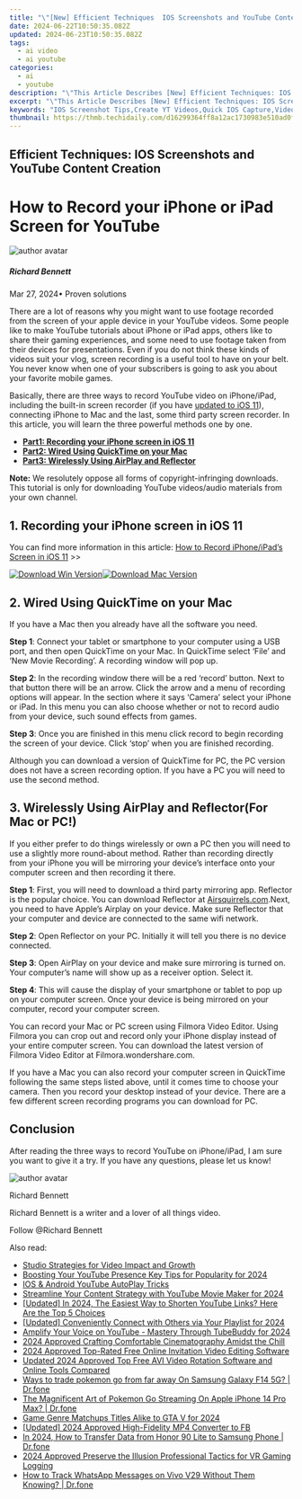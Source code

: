 ```yaml
---
title: "\"[New] Efficient Techniques  IOS Screenshots and YouTube Content Creation for 2024\""
date: 2024-06-22T10:50:35.082Z
updated: 2024-06-23T10:50:35.082Z
tags:
  - ai video
  - ai youtube
categories:
  - ai
  - youtube
description: "\"This Article Describes [New] Efficient Techniques: IOS Screenshots and YouTube Content Creation for 2024\""
excerpt: "\"This Article Describes [New] Efficient Techniques: IOS Screenshots and YouTube Content Creation for 2024\""
keywords: "IOS Screenshot Tips,Create YT Videos,Quick IOS Capture,Video Tech Guide,Screen Shot Tricks,YouTube Content Strategy,Efficient Tech Creation"
thumbnail: https://thmb.techidaily.com/d16299364ff8a12ac1730983e510ad0f5d027390038abb94b7b607447c1cc871.jpg
---
```


## Efficient Techniques: IOS Screenshots and YouTube Content Creation

# How to Record your iPhone or iPad Screen for YouTube

![author avatar](https://images.wondershare.com/filmora/article-images/richard-bennett.jpg)

##### Richard Bennett

 Mar 27, 2024• Proven solutions

There are a lot of reasons why you might want to use footage recorded from the screen of your apple device in your YouTube videos. Some people like to make YouTube tutorials about iPhone or iPad apps, others like to share their gaming experiences, and some need to use footage taken from their devices for presentations. Even if you do not think these kinds of videos suit your vlog, screen recording is a useful tool to have on your belt. You never know when one of your subscribers is going to ask you about your favorite mobile games.

Basically, there are three ways to record YouTube video on iPhone/iPad, including the built-in screen recorder (if you have [updated to iOS 11](https://support.apple.com/ios/update)), connecting iPhone to Mac and the last, some third party screen recorder. In this article, you will learn the three powerful methods one by one.

* [**Part1: Recording your iPhone screen in iOS 11**](#part1)
* [**Part2: Wired Using QuickTime on your Mac**](#part2)
* [**Part3: Wirelessly Using AirPlay and Reflector**](#part3)

**Note:** We resolutely oppose all forms of copyright-infringing downloads. This tutorial is only for downloading YouTube videos/audio materials from your own channel.

## 1\. Recording your iPhone screen in iOS 11

You can find more information in this article: [How to Record iPhone/iPad’s Screen in iOS 11](https://tools.techidaily.com/wondershare/filmora/download/) \>>

[![Download Win Version](https://images.wondershare.com/filmora/guide/download-btn-win.jpg)](https://tools.techidaily.com/wondershare/filmora/download/)[![Download Mac Version](https://images.wondershare.com/filmora/guide/download-btn-mac.jpg)](https://tools.techidaily.com/wondershare/filmora/download/)

## 2\. Wired Using QuickTime on your Mac

If you have a Mac then you already have all the software you need.

**Step 1**: Connect your tablet or smartphone to your computer using a USB port, and then open QuickTime on your Mac. In QuickTime select ‘File’ and ‘New Movie Recording’. A recording window will pop up.

**Step 2**: In the recording window there will be a red ‘record’ button. Next to that button there will be an arrow. Click the arrow and a menu of recording options will appear. In the section where it says ‘Camera’ select your iPhone or iPad. In this menu you can also choose whether or not to record audio from your device, such sound effects from games.

**Step 3**: Once you are finished in this menu click record to begin recording the screen of your device. Click ‘stop’ when you are finished recording.

Although you can download a version of QuickTime for PC, the PC version does not have a screen recording option. If you have a PC you will need to use the second method.

## 3\. Wirelessly Using AirPlay and Reflector(For Mac or PC!)

If you either prefer to do things wirelessly or own a PC then you will need to use a slightly more round-about method. Rather than recording directly from your iPhone you will be mirroring your device’s interface onto your computer screen and then recording it there.

**Step 1**: First, you will need to download a third party mirroring app. Reflector is the popular choice. You can download Reflector at [Airsquirrels.com](http://www.airsquirrels.com/).Next, you need to have Apple’s Airplay on your device. Make sure Reflector that your computer and device are connected to the same wifi network.

**Step 2**: Open Reflector on your PC. Initially it will tell you there is no device connected.

**Step 3**: Open AirPlay on your device and make sure mirroring is turned on. Your computer’s name will show up as a receiver option. Select it.

**Step 4**: This will cause the display of your smartphone or tablet to pop up on your computer screen. Once your device is being mirrored on your computer, record your computer screen.

You can record your Mac or PC screen using Filmora Video Editor. Using Filmora you can crop out and record only your iPhone display instead of your entire computer screen. You can download the latest version of Filmora Video Editor at Filmora.wondershare.com.

If you have a Mac you can also record your computer screen in QuickTime following the same steps listed above, until it comes time to choose your camera. Then you record your desktop instead of your device. There are a few different screen recording programs you can download for PC.

## Conclusion

After reading the three ways to record YouTube on iPhone/iPad, I am sure you want to give it a try. If you have any questions, please let us know!

![author avatar](https://images.wondershare.com/filmora/article-images/richard-bennett.jpg)

Richard Bennett

Richard Bennett is a writer and a lover of all things video.

Follow @Richard Bennett


<ins class="adsbygoogle"
     style="display:block"
     data-ad-format="autorelaxed"
     data-ad-client="ca-pub-7571918770474297"
     data-ad-slot="1223367746"></ins>



<ins class="adsbygoogle"
     style="display:block"
     data-ad-client="ca-pub-7571918770474297"
     data-ad-slot="8358498916"
     data-ad-format="auto"
     data-full-width-responsive="true"></ins>

<span class="atpl-alsoreadstyle">Also read:</span>
<div><ul>
<li><a href="https://youtube-zero.techidaily.com/o-strategies-for-video-impact-and-growth/"><u>Studio Strategies for Video Impact and Growth</u></a></li>
<li><a href="https://youtube-zero.techidaily.com/ing-your-youtube-presence-key-tips-for-popularity-for-2024/"><u>Boosting Your YouTube Presence  Key Tips for Popularity for 2024</u></a></li>
<li><a href="https://youtube-zero.techidaily.com/nd-android-youtube-autoplay-tricks/"><u>IOS & Android  YouTube AutoPlay Tricks</u></a></li>
<li><a href="https://youtube-zero.techidaily.com/mline-your-content-strategy-with-youtube-movie-maker-for-2024/"><u>Streamline Your Content Strategy with YouTube Movie Maker for 2024</u></a></li>
<li><a href="https://youtube-zero.techidaily.com/ed-in-2024-the-easiest-way-to-shorten-youtube-links-here-are-the-top-5-choices/"><u>[Updated] In 2024, The Easiest Way to Shorten YouTube Links? Here Are the Top 5 Choices</u></a></li>
<li><a href="https://youtube-zero.techidaily.com/ed-conveniently-connect-with-others-via-your-playlist-for-2024/"><u>[Updated] Conveniently Connect with Others via Your Playlist for 2024</u></a></li>
<li><a href="https://youtube-zero.techidaily.com/fy-your-voice-on-youtube-mastery-through-tubebuddy-for-2024/"><u>Amplify Your Voice on YouTube - Mastery Through TubeBuddy for 2024</u></a></li>
<li><a href="https://youtube-zero.techidaily.com/approved-crafting-comfortable-cinematography-amidst-the-chill/"><u>2024 Approved  Crafting Comfortable Cinematography Amidst the Chill</u></a></li>
<li><a href="https://video-ai-editor.techidaily.com/2024-approved-top-rated-free-online-invitation-video-editing-software/"><u>2024 Approved Top-Rated Free Online Invitation Video Editing Software</u></a></li>
<li><a href="https://video-content-creator.techidaily.com/updated-2024-approved-top-free-avi-video-rotation-software-and-online-tools-compared/"><u>Updated 2024 Approved Top Free AVI Video Rotation Software and Online Tools Compared</u></a></li>
<li><a href="https://change-location.techidaily.com/ways-to-trade-pokemon-go-from-far-away-on-samsung-galaxy-f14-5g-drfone-by-drfone-virtual-android/"><u>Ways to trade pokemon go from far away On Samsung Galaxy F14 5G? | Dr.fone</u></a></li>
<li><a href="https://ios-pokemon-go.techidaily.com/the-magnificent-art-of-pokemon-go-streaming-on-apple-iphone-14-pro-max-drfone-by-drfone-virtual-ios/"><u>The Magnificent Art of Pokemon Go Streaming On Apple iPhone 14 Pro Max? | Dr.fone</u></a></li>
<li><a href="https://desktop-recording.techidaily.com/game-genre-matchups-titles-alike-to-gta-v-for-2024/"><u>Game Genre Matchups  Titles Alike to GTA V for 2024</u></a></li>
<li><a href="https://facebook-video-content.techidaily.com/updated-2024-approved-high-fidelity-mp4-converter-to-fb/"><u>[Updated] 2024 Approved  High-Fidelity MP4 Converter to FB</u></a></li>
<li><a href="https://android-transfer.techidaily.com/in-2024-how-to-transfer-data-from-honor-90-lite-to-samsung-phone-drfone-by-drfone-transfer-from-android-transfer-from-android/"><u>In 2024, How to Transfer Data from Honor 90 Lite to Samsung Phone | Dr.fone</u></a></li>
<li><a href="https://screen-activity-recording.techidaily.com/2024-approved-preserve-the-illusion-professional-tactics-for-vr-gaming-logging/"><u>2024 Approved  Preserve the Illusion  Professional Tactics for VR Gaming Logging</u></a></li>
<li><a href="https://android-location-track.techidaily.com/how-to-track-whatsapp-messages-on-vivo-v29-without-them-knowing-drfone-by-drfone-virtual-android/"><u>How to Track WhatsApp Messages on Vivo V29 Without Them Knowing? | Dr.fone</u></a></li>
</ul></div>
